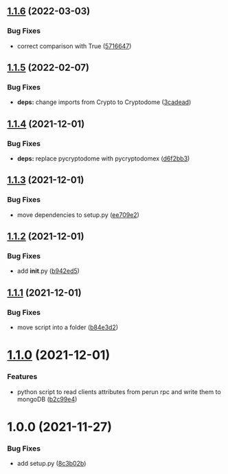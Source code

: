 ## [1.1.6](https://github.com/CESNET/spreg-satosa-sync/compare/v1.1.5...v1.1.6) (2022-03-03)


### Bug Fixes

* correct comparison with True ([5716647](https://github.com/CESNET/spreg-satosa-sync/commit/5716647430e95af33561aa47d68618b972e727fd))

## [1.1.5](https://github.com/CESNET/spreg-satosa-sync/compare/v1.1.4...v1.1.5) (2022-02-07)


### Bug Fixes

* **deps:** change imports from Crypto to Cryptodome ([3cadead](https://github.com/CESNET/spreg-satosa-sync/commit/3cadead98b12ddae973552a11ae8db2bfb8de8bf))

## [1.1.4](https://github.com/CESNET/spreg-satosa-sync/compare/v1.1.3...v1.1.4) (2021-12-01)


### Bug Fixes

* **deps:** replace pycryptodome with pycryptodomex ([d6f2bb3](https://github.com/CESNET/spreg-satosa-sync/commit/d6f2bb3fc10a7a7a35ea58d0c0aa7b3a2155f726))

## [1.1.3](https://github.com/CESNET/spreg-satosa-sync/compare/v1.1.2...v1.1.3) (2021-12-01)


### Bug Fixes

* move dependencies to setup.py ([ee709e2](https://github.com/CESNET/spreg-satosa-sync/commit/ee709e24d49e179dab62d31f1066fa85174b810d))

## [1.1.2](https://github.com/CESNET/spreg-satosa-sync/compare/v1.1.1...v1.1.2) (2021-12-01)


### Bug Fixes

* add __init__.py ([b942ed5](https://github.com/CESNET/spreg-satosa-sync/commit/b942ed5ffa0690b5be10de2067bfda612385173d))

## [1.1.1](https://github.com/CESNET/spreg-satosa-sync/compare/v1.1.0...v1.1.1) (2021-12-01)


### Bug Fixes

* move script into a folder ([b84e3d2](https://github.com/CESNET/spreg-satosa-sync/commit/b84e3d2cd42d1e9161fb25d9069b814fe58222e5))

# [1.1.0](https://github.com/CESNET/spreg-satosa-sync/compare/v1.0.0...v1.1.0) (2021-12-01)


### Features

* python script to read clients attributes from perun rpc and write them to mongoDB ([b2c99e4](https://github.com/CESNET/spreg-satosa-sync/commit/b2c99e431b40409b042b6ff1939856964d5164b2))

# 1.0.0 (2021-11-27)

### Bug Fixes

- add setup.py ([8c3b02b](https://github.com/CESNET/spreg-satosa-sync/commit/8c3b02b981c6054c484554742853f62acaebb51a))
